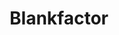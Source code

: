 ---
blog: https://blankfactor.com/blog/how-enterprise-ai-will-drive-innovation
facebook: https://facebook.com/blankfactorsoftware
instagram: https://instagram.com/_blankfactor
linkedin: https://linkedin.com/company/Blankfactor
logohandle: blankfactor
sort: blankfactor
title: Blankfactor
twitter: https://x.com/_Blankfactor
website: https://blankfactor.com/
---